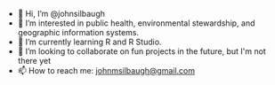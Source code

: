 - 👋 Hi, I’m @johnsilbaugh
- 👀 I’m interested in public health, environmental stewardship, and geographic information systems.
- 🌱 I’m currently learning R and R Studio. 
- 💞️ I’m looking to collaborate on fun projects in the future, but I'm not there yet
- 📫 How to reach me: johnmsilbaugh@gmail.com

<!---
johnsilbaugh/johnsilbaugh is a ✨ special ✨ repository because its `README.md` (this file) appears on your GitHub profile.
You can click the Preview link to take a look at your changes.
--->
